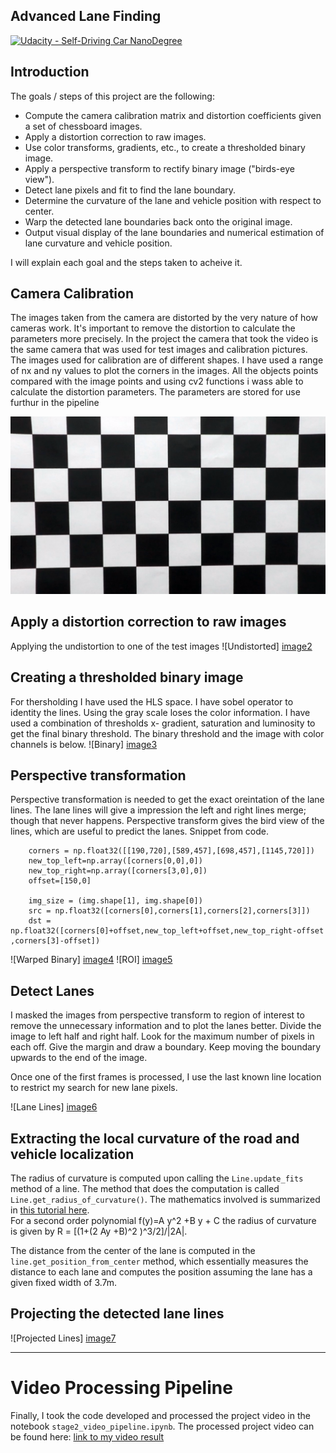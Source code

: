 ## Advanced Lane Finding
[![Udacity - Self-Driving Car NanoDegree](https://s3.amazonaws.com/udacity-sdc/github/shield-carnd.svg)](http://www.udacity.com/drive)


## Introduction 

The goals / steps of this project are the following:

* Compute the camera calibration matrix and distortion coefficients given a set of chessboard images.
* Apply a distortion correction to raw images.
* Use color transforms, gradients, etc., to create a thresholded binary image.
* Apply a perspective transform to rectify binary image ("birds-eye view").
* Detect lane pixels and fit to find the lane boundary.
* Determine the curvature of the lane and vehicle position with respect to center.
* Warp the detected lane boundaries back onto the original image.
* Output visual display of the lane boundaries and numerical estimation of lane curvature and vehicle position.

[//]: # (Image References)

[image1]: ./output_images/Undistorted.jpg "Undistorted"
[image2]: ./output_images/test4_undist.jpg "Undistorted-Raw"
[image3]: ./output_images/binary.jpg "Binary Example"
[image4]: ./output_images/binarty_warped.jpg "Warp Example"
[image5]: ./output_images/warp_binary_roi.jpg "Region of interest"
[image6]: ./output_images/lanes.jpg "Lane Lines"
[image7]: ./output_images/lane_detected.jpg "Projected lines"
[video1]: ./processed_project_video.mp4 "Video"

I will explain each goal and the steps taken to acheive it.

## Camera Calibration
The images taken from the camera are distorted by the very nature of how cameras work. It's important to remove the distortion
to calculate the parameters more precisely. In the project the camera that took the video is the same camera that was used for test images
and calibration pictures. The images used for calibration are of different shapes. I have used a range of nx and ny values to plot the corners
in the images. All the objects points compared with the image points and using cv2 functions i wass able to calculate the distortion parameters.
The parameters are stored for use furthur in the pipeline

![alt text][image1]

## Apply a distortion correction to raw images
Applying the undistortion to one of the test images
![Undistorted] [image2]

## Creating a thresholded binary image
For thersholding I have used the HLS space. I have sobel operator to identity the lines. Using the gray scale loses the color information.
I have used a combination of thresholds x- gradient, saturation and luminosity to get the final binary threshold.
The binary threshold and the image with color channels is below.
![Binary] [image3]

## Perspective transformation
Perspective transformation is needed to get the exact oreintation of the lane lines. The lane lines will give a impression the left and right lines merge; though that never happens. Perspective transform gives the bird view of the lines, which are useful to predict the lanes. Snippet from code.

```
    corners = np.float32([[190,720],[589,457],[698,457],[1145,720]])
    new_top_left=np.array([corners[0,0],0])
    new_top_right=np.array([corners[3,0],0])
    offset=[150,0]
    
    img_size = (img.shape[1], img.shape[0])
    src = np.float32([corners[0],corners[1],corners[2],corners[3]])
    dst = np.float32([corners[0]+offset,new_top_left+offset,new_top_right-offset ,corners[3]-offset])    
```
![Warped Binary] [image4]
![ROI] [image5]

## Detect Lanes
I masked the images from perspective transform to region of interest to remove the unnecessary information and to plot the lanes better.
Divide the image to left half and right half. Look for the maximum number of pixels in each off. Give the margin and draw a boundary.
Keep moving the boundary upwards to the end of the image. 

Once one of the first frames is processed, I use the last known line location to restrict my search for new lane pixels.

![Lane Lines] [image6]

## Extracting the local curvature of the road and vehicle localization

The radius of curvature is computed upon calling the `Line.update_fits` method of a line. The method that does the computation is called `Line.get_radius_of_curvature()`. The mathematics involved is summarized in [this tutorial here](http://www.intmath.com/applications-differentiation/8-radius-curvature.php).  
For a second order polynomial f(y)=A y^2 +B y + C the radius of curvature is given by R = [(1+(2 Ay +B)^2 )^3/2]/|2A|.

The distance from the center of the lane is computed in the `line.get_position_from_center` method, which essentially measures the distance to each lane and computes the position assuming the lane has a given fixed width of 3.7m. 

## Projecting the detected lane lines


![Projected Lines] [image7]


---

# Video Processing Pipeline

Finally, I took the code developed and processed the project video in the notebook  `stage2_video_pipeline.ipynb`. The processed project video can be found here:
[link to my video result](./processed_project_video.mp4)
